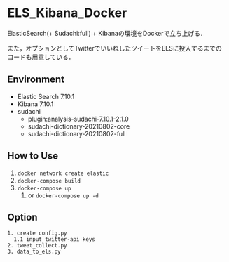 # ELS_Kibana_Docker

ElasticSearch(+ Sudachi:full) + Kibanaの環境をDockerで立ち上げる．

また，オプションとしてTwitterでいいねしたツイートをELSに投入するまでのコードも用意している．

## Environment

- Elastic Search 7.10.1
- Kibana 7.10.1
- sudachi
  - plugin:analysis-sudachi-7.10.1-2.1.0
  - sudachi-dictionary-20210802-core
  - sudachi-dictionary-20210802-full

## How to Use

1. `docker network create elastic`
2. `docker-compose build`
3. `docker-compose up`
   1. or `docker-compose up -d`

## Option

```
1. create config.py
  1.1 input twitter-api keys
2. tweet_collect.py
3. data_to_els.py
```